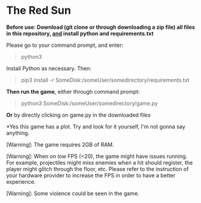 # The Red Sun

**Before use: Download (git clone or through downloading a zip file) all files in this repository, <ins>and</ins> install python and requirements.txt**

Please go to your command prompt, and enter:

>python3

Install Python as necessary. Then:

>pip3 install -r SomeDisk:/someUser/somedirectory/requirements.txt

**Then run the game**, either through command prompt:

>python3 SomeDisk:/someUser/somedirectory/game.py

**Or** by directly clicking on game.py in the downloaded files

*Yes this game has a plot. Try and look for it yourself, I'm not gonna say anything.

[Warning]: The game requires 2GB of RAM.

[Warning]: When on low FPS (<20), the game might have issues running. For example, projectiles
		might miss enemies when a hit should register, the player might glitch through the
		floor, etc. Please refer to the instruction of your hardware provider to increase
		the FPS in order to have a better experience.

[Warning]: Some violence could be seen in the game.
